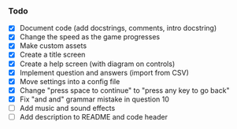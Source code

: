 ### Todo
- [x] Document code (add docstrings, comments, intro docstring)
- [x] Change the speed as the game progresses
- [x] Make custom assets
- [x] Create a title screen
- [x] Create a help screen (with diagram on controls)
- [x] Implement question and answers (import from CSV)
- [x] Move settings into a config file
- [x] Change "press space to continue" to "press any key to go back"
- [x] Fix "and and" grammar mistake in question 10
- [ ] Add music and sound effects
- [ ] Add description to README and code header
